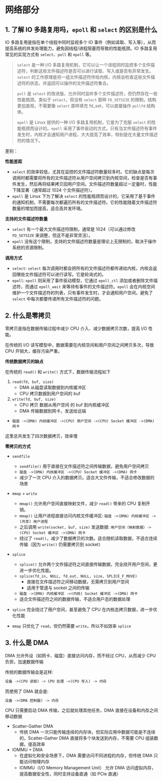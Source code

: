 # 网络部分

## 1. 了解 IO 多路复用吗，`epoll` 和 `select` 的区别是什么

IO 多路复用是指在单个线程中同时监视多个 IO 事件（例如读取、写入等），从而提高系统的并发处理能力，避免因线程/进程阻塞而导致的性能瓶颈。IO 多路复用常见的实现方式有 `select`、`poll` 和 `epoll` 等。

> `select` 是一种 I/O 多路复用机制，它可以让一个进程同时监控多个文件描述符，判断这些文件描述符是否可以进行读取、写入或是否有异常发生。`select` 的工作原理是将一组文件描述符传给内核，内核会检查这些文件描述符的状态，并返回可以操作的文件描述符集合。
>
> `poll` 是 `select` 的改进版，允许同时监听多个文件描述符，但仍然存在一些性能瓶颈。类似于 `select`，但没有 `select` 那样 `FD_SETSIZE` 的限制，结构更加直观，不需要像 `select` 那样填充 fd_set，可以直接操作 `pollfd` 结构体。
>
> `epoll` 是 Linux 提供的一种 I/O 多路复用机制，它是为了克服 `select` 的性能瓶颈而设计的。`epoll` 采用了事件驱动的方式，只有当文件描述符有事件发生时，内核才会通知用户进程，大大提高了效率，特别是在大量文件描述符的情况下。

差别：

**性能差距**

- `select` 的效率较低，尤其在监控的文件描述符数量较多时。它的缺点是每次调用时都需要将所有的文件描述符从用户空间拷贝到内核空间，检查是否有事件发生，然后再将结果拷贝回用户空间。文件描述符数量超过一定量时，性能下降显著（通常超过 1024 个文件描述符）。
- `epoll` 是 Linux 下为了解决 `select` 的性能瓶颈而设计的，它采用了基于事件的通知机制，不需要每次都遍历所有的文件描述符。它的性能随着文件描述符数量的增加而提高，适合高并发环境。

**支持的文件描述符数量**

- `select` 有一个最大文件描述符限制，通常是 1024（可以通过修改 `FD_SETSIZE` 来调整，但这不是非常灵活）。
- `epoll` 没有这个限制，支持的文件描述符数量是理论上无限制的，取决于操作系统的资源限制。

**调用方式**

- `select`: `select` 每次调用时都会把所有的文件描述符都传递给内核，内核会返回哪些文件描述符可以进行读写。它是轮询式的。
- `epoll`: `epoll` 则采用了事件驱动模型，它通过 `epoll_ctl` 添加或者删除文件描述符，而通过 `epoll_wait` 来等待有事件的文件描述符。`epoll` 会在内核空间维护一个文件描述符的列表，只有事件发生时，才会通知用户空间，避免了 `select` 中每次都要传递所有文件描述符的问题。

## 2. 什么是零拷贝

零拷贝是指在数据传输过程中减少 CPU 介入、减少数据拷贝次数，提高 I/O 性能。

在传统的 I/O 读写模型中，数据需要在内核空间和用户空间之间拷贝多次，导致 CPU 开销大，缓存污染严重。

**传统数据拷贝的缺点**

在传统的 `read()` 和 `write()` 方式下，数据传输流程如下

1. `read(fd, buf, size)`
    - DMA 从磁盘读取数据到内核缓冲区
    - CPU 拷贝数据到用户空间的 buf
2. `write(fd, buf, size)`
    - CPU 拷贝 数据从用户空间 的 buf 到内核缓冲区
    - DMA 传输数据到网卡，发送给远端
- `磁盘 ->(DMA) 内核缓冲区 ->(CPU) 用户空间 ->(CPU) Socket 缓冲区 ->(DMA) 网卡`

这里总共发生了四次数据拷贝，效率慢

**零拷贝的方式**

- `sendfile`
    - `sendfile()` 用于直接在文件描述符之间传输数据，避免用户空间拷贝
    - `磁盘 ->(DMA) 内核缓冲区 ->(CPU) Socket 缓冲区 ->(DMA) 网卡`
    - 减少了一次 CPU 介入的数据拷贝。适合大文件传输，不适合修改数据的场景
- `mmap` + `write`
    - `mmap()` 允许用户空间直接映射文件，减少 `read()` 带来的 CPU 复制开销。
    - `mmap()` 让用户进程直接访问内核文件缓冲区: `磁盘 ->(DMA) 内核缓冲区 ->(共享) 用户进程`
    - 之后调用 `write(socket, buf, size)` 发送数据: `用户空间（映射数据）->(CPU) Socket 缓冲区 ->(DMA) 网卡`
    - 绕过了 `read()`，减少了数据拷贝的次数。适合随机读取数据，不适合连续传输（因为 `write()` 仍需要拷贝到 socket）
- `splice`
    - `splice()` 允许两个文件描述符之间直接传输数据，完全绕开用户空间，更进一步优化性能。
    - `splice(fd_in, NULL, fd_out, NULL, size, SPLICE_F_MOVE)`
        - 直接在文件描述符之间移动数据，无需拷贝到用户空间
        - 适用于管道与 socket 之间的传输
    - `磁盘 ->(DMA) 内核缓冲区 ->(内核) Socket 缓冲区 ->(DMA) 网卡`
    - 适合文件描述符之间的数据传输，不适合用户态的数据处理

- `splice` 完全绕过了用户空间，甚至避免了 CPU 在内核态拷贝数据，进一步优化性能
- `mmap` 只优化了 `read`，但仍然需要 `write`，所以不如效率 `splice`

## 3. 什么是 DMA

DMA 允许外设（如网卡、磁盘）直接访问内存，而不经过 CPU，从而减少 CPU 负担，加速数据传输

传统的数据传输会是这样:

```txt
设备 ->(CPU 读取) -> CPU 处理 ->(CPU 写入) -> 内存
```

而使用了 DMA 就会是:

```txt
设备 ->(DMA 控制器) -> 内存
```

CPU 只需要启动 DMA 传输，之后就处理其他任务，DMA 直接在设备和内存之间移动数据

- Scatter-Gather DMA
    - 传统 DMA 一次只能传输连续的内存块，但实际应用中数据可能是不连续的，Scatter-Gather DMA 直接将多个块发送到内存，不需要 CPU 组装数据，提高效率
- IOMMU + DMA
    - 在虚拟化和安全场景下，DMA 需要访问不同进程的内存，但传统 DMA 只能访问物理内存
    - IOMMU（I/O Memory Management Unit） 允许 DMA 访问虚拟内存，提高数据安全性，同时支持设备直通（如 PCIe 直通）
